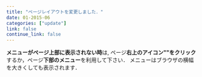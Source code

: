 ```yaml
---
title: "ページレイアウトを変更しました．"
date: 01-2015-06
categories: ["update"]
link: false
continue_link: false
---
```


**メニューがページ上部に表示されない時**は, ページ**右上のアイコン"<i class="fa fa-fw fa-bars"></i>"をクリック**するか，ページ**下部のメニュー**を利用して下さい．
メニューはブラウザの横幅を大きくしても表示されます．


